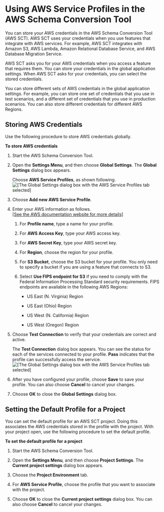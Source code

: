 # Using AWS Service Profiles in the AWS Schema Conversion Tool<a name="CHAP_SchemaConversionTool.Profiles"></a>

You can store your AWS credentials in the AWS Schema Conversion Tool \(AWS SCT\)\. AWS SCT uses your credentials when you use features that integrate with AWS services\. For example, AWS SCT integrates with Amazon S3, AWS Lambda, Amazon Relational Database Service, and AWS Database Migration Service\. 

AWS SCT asks you for your AWS credentials when you access a feature that requires them\. You can store your credentials in the global application settings\. When AWS SCT asks for your credentials, you can select the stored credentials\. 

You can store different sets of AWS credentials in the global application settings\. For example, you can store one set of credentials that you use in test scenarios, and a different set of credentials that you use in production scenarios\. You can also store different credentials for different AWS Regions\. 

## Storing AWS Credentials<a name="CHAP_SchemaConversionTool.Profiles.Storing"></a>

Use the following procedure to store AWS credentials globally\. 

**To store AWS credentials**

1. Start the AWS Schema Conversion Tool\.

1. Open the **Settings Menu**, and then choose **Global Settings**\. The **Global Settings** dialog box appears\. 

   Choose **AWS Service Profiles**, as shown following\.   
![\[The Global Settings dialog box with the AWS Service Profiles tab selected\]](http://docs.aws.amazon.com/SchemaConversionTool/latest/userguide/images/AWSServiceProfileSettings.png)

1. Choose **Add new AWS Service Profile**\. 

1. Enter your AWS information as follows\.     
[\[See the AWS documentation website for more details\]](http://docs.aws.amazon.com/SchemaConversionTool/latest/userguide/CHAP_SchemaConversionTool.Profiles.html)

   1. For **Profile name**, type a name for your profile\. 

   1. For **AWS Access Key**, type your AWS access key\. 

   1. For **AWS Secret Key**, type your AWS secret key\. 

   1. For **Region**, choose the region for your profile\. 

   1. For **S3 Bucket**, choose the S3 bucket for your profile\. You only need to specify a bucket if you are using a feature that connects to S3\. 

   1. Select **Use FIPS endpoint for S3** if you need to comply with the Federal Information Processing Standard security requirements\. FIPS endpoints are available in the following AWS Regions: 

      + US East \(N\. Virginia\) Region

      + US East \(Ohio\) Region

      + US West \(N\. California\) Region

      + US West \(Oregon\) Region

1. Choose **Test Connection** to verify that your credentials are correct and active\. 

   The **Test Connection** dialog box appears\. You can see the status for each of the services connected to your profile\. **Pass** indicates that the profile can successfully access the service\.   
![\[The Global Settings dialog box with the AWS Service Profiles tab selected\]](http://docs.aws.amazon.com/SchemaConversionTool/latest/userguide/images/AWSServiceProfileSettings-Test.png)

1. After you have configured your profile, choose **Save** to save your profile\. You can also choose **Cancel** to cancel your changes\. 

1. Choose **OK** to close the **Global Settings** dialog box\. 

## Setting the Default Profile for a Project<a name="CHAP_SchemaConversionTool.Profiles.Project"></a>

You can set the default profile for an AWS SCT project\. Doing this associates the AWS credentials stored in the profile with the project\. With your project open, use the following procedure to set the default profile\. 

**To set the default profile for a project**

1. Start the AWS Schema Conversion Tool\.

1. Open the **Settings Menu**, and then choose **Project Settings**\. The **Current project settings** dialog box appears\. 

1. Choose the **Project Environment** tab\. 

1. For **AWS Service Profile**, choose the profile that you want to associate with the project\. 

1. Choose **OK** to close the **Current project settings** dialog box\. You can also choose **Cancel** to cancel your changes\. 